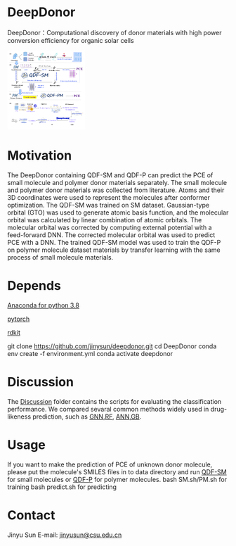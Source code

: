 # DeepDonor

DeepDonor：Computational discovery of donor materials with high power conversion efficiency for organic solar cells

<img src="https://github.com/JinYSun/DeepDonor/blob/main/cover.jpg" alt="cover" style="zoom:25%;" />



# Motivation

The DeepDonor containing QDF-SM and QDF-P can predict the PCE of small molecule and polymer donor materials separately. 
 The small molecule and polymer donor materials  was collected from literature. Atoms and their 3D coordinates were used to represent the molecules after conformer optimization. The QDF-SM was trained on SM dataset. Gaussian-type orbital (GTO) was used to generate atomic basis function, and the molecular orbital was calculated by linear combination of atomic orbitals. The molecular orbital was corrected by computing external potential with a feed-forward DNN. The corrected molecular orbital was used to predict PCE with a DNN. The trained QDF-SM model was used to train the QDF-P on polymer molecule dataset materials by transfer learning with the same process of small molecule materials.

 # Depends

[Anaconda for python 3.8](https://www.anaconda.com/)

[pytorch](https://pytorch.org/)

[rdkit](https://rdkit.org/)

git clone https://github.com/jinysun/deepdonor.git
cd DeepDonor
conda env create -f environment.yml
conda activate deepdonor

# Discussion

The [Discussion](https://github.com/JinYSun/DeepDonor/tree/main/discussion) folder contains the scripts for evaluating the classification performance.  We compared sevaral common methods widely used in drug-likeness prediction, such as [GNN](https://github.com/JinYSun/DeepDonor/blob/main/discussion/GNN.py),[RF](https://github.com/JinYSun/DeepDonor/blob/main/discussion/RF.py), [ANN](https://github.com/JinYSun/DeepDonor/blob/main/discussion/ANN.py),[GB](https://github.com/JinYSun/DeepDonor/blob/main/discussion/GB.py).

# Usage

  If you want to make the prediction of PCE of unknown donor molecule, please put the molecule's SMILES files in to data directory and run [QDF-SM](https://github.com/JinYSun/DeepDonor/blob/main/model/QDF_SM.py) for small molecules or [QDF-P](https://github.com/JinYSun/DeepDonor/blob/main/model/QDF_P.py) for polymer molecules.
  bash SM.sh/PM.sh for training 
  bash predict.sh  for predicting

# Contact

Jinyu Sun E-mail: [jinyusun@csu.edu.cn](mailto:jinyusun@csu.edu.cn)
